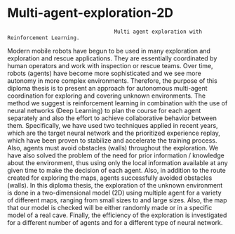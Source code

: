 # Multi-agent-exploration-2D
                                      Multi agent exploration with Reinforcement Learning.








Modern mobile robots have begun to be used in many exploration and exploration and rescue applications. They are essentially coordinated by human operators and work with inspection or rescue teams. Over time, robots (agents) have become more sophisticated and we see more autonomy in more complex environments.
Therefore, the purpose of this diploma thesis is to present an approach for autonomous multi-agent coordination for exploring and covering unknown environments. The method we suggest is reinforcement learning in combination with the use of neural networks (Deep Learning) to plan the course for each agent separately and also the effort to achieve collaborative behavior between them.
Specifically, we have used two techniques applied in recent years, which are the target neural network and the prioritized experience replay, which have been proven to stabilize and accelerate the training process. Also, agents must avoid obstacles (walls) throughout the exploration. We have also solved the problem of the need for prior information / knowledge about the environment, thus using only the local information available at any given time to make the decision of each agent. Also, in addition to the route created for exploring the maps, agents successfully avoided obstacles (walls). In this diploma thesis, the exploration of the unknown environment is done in a two-dimensional model (2D) using multiple agent for a variety of different maps, ranging from small sizes to and large sizes. Also, the map that our model is checked will be either randomly made or in a specific model of a real cave. Finally, the efficiency of the exploration is investigated for a different number of agents and for a different type of neural network.
